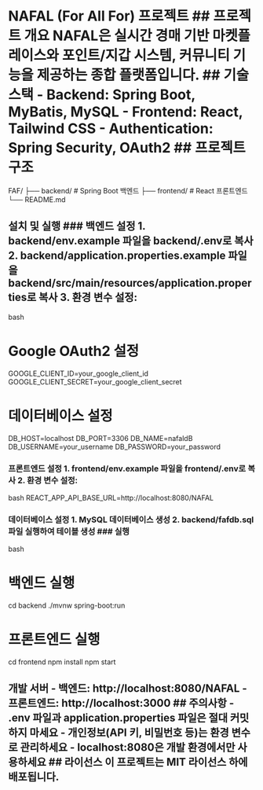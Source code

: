 # NAFAL (For All For) 프로젝트 ## 프로젝트 개요 NAFAL은 실시간 경매 기반 마켓플레이스와 포인트/지갑 시스템, 커뮤니티 기능을 제공하는 종합 플랫폼입니다. ## 기술 스택 - **Backend**: Spring Boot, MyBatis, MySQL - **Frontend**: React, Tailwind CSS - **Authentication**: Spring Security, OAuth2 ## 프로젝트 구조
FAF/
├── backend/          # Spring Boot 백엔드
├── frontend/         # React 프론트엔드
└── README.md
## 설치 및 실행 ### 백엔드 설정 1. backend/env.example 파일을 backend/.env로 복사 2. backend/application.properties.example 파일을 backend/src/main/resources/application.properties로 복사 3. 환경 변수 설정:
bash
   # Google OAuth2 설정
   GOOGLE_CLIENT_ID=your_google_client_id
   GOOGLE_CLIENT_SECRET=your_google_client_secret
   
   # 데이터베이스 설정
   DB_HOST=localhost
   DB_PORT=3306
   DB_NAME=nafaldB
   DB_USERNAME=your_username
   DB_PASSWORD=your_password
### 프론트엔드 설정 1. frontend/env.example 파일을 frontend/.env로 복사 2. 환경 변수 설정:
bash
   REACT_APP_API_BASE_URL=http://localhost:8080/NAFAL
### 데이터베이스 설정 1. MySQL 데이터베이스 생성 2. backend/fafdb.sql 파일 실행하여 테이블 생성 ### 실행
bash
# 백엔드 실행
cd backend
./mvnw spring-boot:run

# 프론트엔드 실행
cd frontend
npm install
npm start
## 개발 서버 - **백엔드**: http://localhost:8080/NAFAL - **프론트엔드**: http://localhost:3000 ## 주의사항 - .env 파일과 application.properties 파일은 절대 커밋하지 마세요 - 개인정보(API 키, 비밀번호 등)는 환경 변수로 관리하세요 - localhost:8080은 개발 환경에서만 사용하세요 ## 라이선스 이 프로젝트는 MIT 라이선스 하에 배포됩니다.

